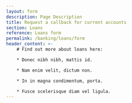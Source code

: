 ```yaml
---
layout: form
description: Page Description
title: Request a callback for current accounts
section: Loans
reference: Loans form
permalink: /banking/loans/form
header_content: >- 
    # Find out more about loans here: 

    * Donec nibh nibh, mattis id.

    * Nam enim velit, dictum non.

    * In in magna condimentum, porta.

    * Fusce scelerisque diam vel ligula.
---
```

